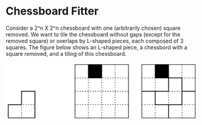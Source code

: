 # Chessboard Fitter

Consider a 2^n X 2^n chessboard with one (arbitrarily chosen) square removed. We want to tile the chessboard without gaps (except for the removed square) or overlaps by L-shaped pieces, each composed of 3 squares. The figure below shows an L-shaped piece, a chessbord with a square removed, and a tiling of this chessboard.

![tiling](tiling.jpg)